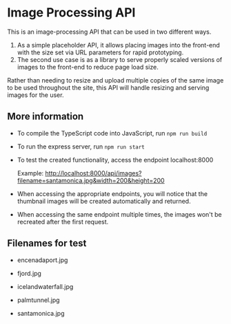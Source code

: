# Image Processing API

This is an image-processing API that can be used in two different ways.

1. As a simple placeholder API, it allows placing images into the front-end with the size set via URL parameters for rapid prototyping.
2. The second use case is as a library to serve properly scaled versions of images to the front-end to reduce page load size.

Rather than needing to resize and upload multiple copies of the same image to be used throughout the site, this API will handle resizing and serving images for the user.

## More information

- To compile the TypeScript code into JavaScript, run `npm run build`

- To run the express server, run `npm run start`

- To test the created functionality, access the endpoint localhost:8000

  Example: [http://localhost:8000/api/images?filename=santamonica.jpg&width=200&height=200](http://localhost:8000/api/images?filename=santamonica.jpg&width=200&height=200)

- When accessing the appropriate endpoints, you will notice that the thumbnail images will be created automatically and returned.

- When accessing the same endpoint multiple times, the images won't be recreated after the first request.


## Filenames for test
- encenadaport.jpg

- fjord.jpg

- icelandwaterfall.jpg

- palmtunnel.jpg

- santamonica.jpg
